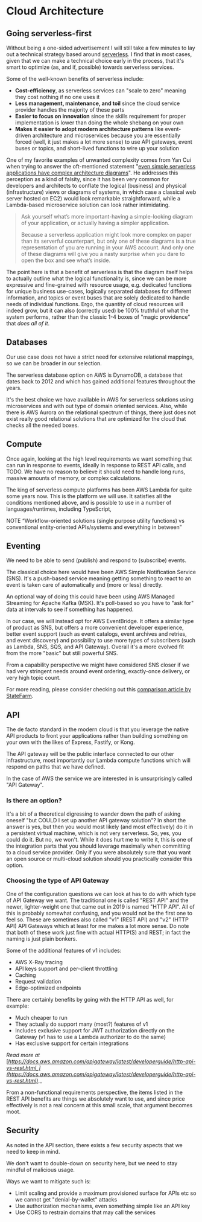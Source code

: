 # Cloud Architecture

## Going serverless-first

Without being a one-sided advertisement I will still take a few minutes to lay out a technical strategy based around [serverless](https://www.ibm.com/cloud/learn/serverless). I find that in most cases, given that we can make a technical choice early in the process, that it's smart to optimize (as, and if, possible) towards serverless services.

Some of the well-known benefits of serverless include:

* **Cost-efficiency**, as serverless services can "scale to zero" meaning they cost nothing if no one uses it
* **Less management, maintenance, and toil** since the cloud service provider handles the majority of these parts
* **Easier to focus on innovation** since the skills requirement for proper implementation is lower than doing the whole shebang on your own
* **Makes it easier to adopt modern architecture patterns** like event-driven architecture and microservices because you are essentially forced (well, it just makes a lot more sense) to use API gateways, event buses or topics, and short-lived functions to wire up your solution

One of my favorite examples of unwanted complexity comes from Yan Cui when trying to answer the oft-mentioned statement "[even simple serverless applications have complex architecture diagrams](https://medium.com/theburningmonk-com/even-simple-serverless-applications-have-complex-architecture-diagrams-so-what-8dc618fd4df6)". He addresses this perception as a kind of falsity, since it has been very common for developers and architects to conflate the logical (business) and physical (infrastructure) views or diagrams of systems, in which case a classical web server hosted on EC2) would look remarkable straightforward, while a Lambda-based microservice solution can look rather intimidating.

> Ask yourself what’s more important-having a simple-looking diagram of your application, or actually having a simpler application.
>
> Because a serverless application might look more complex on paper than its serverful counterpart, but only one of these diagrams is a true representation of you are running in your AWS account. And only one of these diagrams will give you a nasty surprise when you dare to open the box and see what’s inside.

The point here is that a benefit of serverless is that the diagram itself helps to actually outline what the logical functionality is, since we can be more expressive and fine-grained with resource usage, e.g. dedicated functions for unique business use-cases, logically separated databases for different information, and topics or event buses that are solely dedicated to handle needs of individual functions. Ergo, the quantity of cloud resources will indeed grow, but it can also (correctly used) be 100% truthful of what the system performs, rather than the classic 1-4 boxes of "magic providence" that _does all of it_.&#x20;

## Databases

Our use case does not have a strict need for extensive relational mappings, so we can be broader in our selection.

The serverless database option on AWS is DynamoDB, a database that dates back to 2012 and which has gained additional features throughout the years.

It's the best choice we have available in AWS for serverless solutions using microservices and with out type of domain oriented services. Also, while there is AWS Aurora on the relational spectrum of things, there just does not exist really good relational solutions that are optimized for the cloud that checks all the needed boxes.

## Compute

Once again, looking at the high level requirements we want something that can run in response to events, ideally in response to REST API calls, and TODO. We have no reason to believe it should need to handle long runs, massive amounts of memory, or complex calculations.

The king of serverless compute platforms has been AWS Lambda for quite some years now. This is the platform we will use. It satisfies all the conditions mentioned above, and is possible to use in a number of languages/runtimes, including TypeScript,

NOTE  “Workflow-oriented solutions (single purpose utility functions) vs conventional entity-oriented APIs/systems and everything in between”

## Eventing

We need to be able to send (publish) and respond to (subscribe) events.

The classical choice here would have been AWS Simple Notification Service (SNS). It's a push-based service meaning getting something to react to an event is taken care of automatically and (more or less) directly.

An optional way of doing this could have been using AWS Managed Streaming for Apache Kafka (MSK). It's poll-based so you have to "ask for" data at intervals to see if something has happened.

In our case, we will instead opt for AWS EventBridge. It offers a similar type of product as SNS, but offers a more convenient developer experience, better event support (such as event catalogs, event archives and retries, and event discovery) and possibility to use more types of subscribers (such as Lambda, SNS, SQS, and API Gateway). Overall it's a more evolved fit from the more "basic" but still powerful SNS.

From a capability perspective we might have considered SNS closer if we had very stringent needs around event ordering, exactly-once delivery, or very high topic count.

For more reading, please consider checking out this [comparison article by StateFarm](https://engineering.statefarm.com/blog/comparison-of-aws-services-for-event-driven-architecture/).

## API

The de facto standard in the modern cloud is that you leverage the native API products to front your applications rather than building something on your own with the likes of Express, Fastify, or Kong.

The API gateway will be the public interface connected to our other infrastructure, most importantly our Lambda compute functions which will respond on paths that we have defined.

In the case of AWS the service we are interested in is unsurprisingly called "API Gateway".

### Is there an option?

It's a bit of a theoretical digressing to wander down the path of asking oneself "but COULD I set up another API gateway solution"? In short the answer is yes, but then you would most likely (and most effectively) do it in a persistent virtual machine, which is not very serverless. So, yes, you could do it. But no, we won't. While it does hurt me to write it, this is one of the integration parts that you should leverage maximally when committing to a cloud service provider. Only if you were absolutely sure that you want an open source or multi-cloud solution should you practically consider this option.

### Choosing the type of API Gateway

One of the configuration questions we can look at has to do with which type of API Gateway we want. The traditional one is called "REST API" and the newer, lighter-weight one that came out in 2019 is named "HTTP API". All of this is probably somewhat confusing, and you would not be the first one to feel so. These are sometimes also called "v1" (REST API) and "v2" (HTTP API) API Gateways which at least for me makes a lot more sense. Do note that both of these work just fine with actual HTTP(S) and REST; in fact the naming is just plain bonkers.

Some of the additional features of v1 includes:

* AWS X-Ray tracing
* API keys support and per-client throttling
* Caching
* Request validation
* Edge-optimized endpoints

There are certainly benefits by going with the HTTP API as well, for example:

* Much cheaper to run
* They actually do support many (most?) features of v1
* Includes exclusive support for JWT authorization directly on the Gateway (v1 has to use a Lambda authorizer to do the same)
* Has exclusive support for certain integrations

_Read more at_ [_https://docs.aws.amazon.com/apigateway/latest/developerguide/http-api-vs-rest.html_](https://docs.aws.amazon.com/apigateway/latest/developerguide/http-api-vs-rest.html)_._

From a non-functional requirements perspective, the items listed in the REST API benefits are things we absolutely want to use, and since price effectively is not a real concern at this small scale, that argument becomes moot.

## Security

As noted in the API section, there exists a few security aspects that we need to keep in mind.

We don't want to double-down on security here, but we need to stay mindful of malicious usage.

Ways we want to mitigate such is:

* Limit scaling and provide a maximum provisioned surface for APIs etc so we cannot get "denial-by-wallet" attacks
* Use authorization mechanisms, even something simple like an API key
* Use CORS to restrain domains that may call the services
